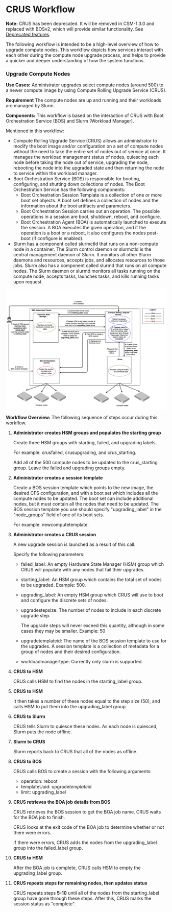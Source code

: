 # CRUS Workflow

**Note:** CRUS has been deprecated. It will be removed in CSM-1.3.0 and replaced with BOSv2, which will provide similar functionality. See
[Deprecated features](../../introduction/differences.md#deprecated_features).

The following workflow is intended to be a high-level overview of how to upgrade compute nodes. This workflow depicts how services interact with each other during the compute node upgrade process, and helps to provide a quicker and deeper understanding of how the system functions.

### Upgrade Compute Nodes

**Use Cases:** Administrator upgrades select compute nodes \(around 500\) to a newer compute image by using Compute Rolling Upgrade Service \(CRUS\).

**Requirement** The compute nodes are up and running and their workloads are managed by Slurm.

**Components:** This workflow is based on the interaction of CRUS with Boot Orchestration Service \(BOS\) and Slurm \(Workload Manager\).

Mentioned in this workflow:

-   Compute Rolling Upgrade Service \(CRUS\) allows an administrator to modify the boot image and/or configuration on a set of compute nodes without the need to take the entire set of nodes out of service at once. It manages the workload management status of nodes, quiescing each node before taking the node out of service, upgrading the node, rebooting the node into the upgraded state and then returning the node to service within the workload manager.
-   Boot Orchestration Service \(BOS\) is responsible for booting, configuring, and shutting down collections of nodes. The Boot Orchestration Service has the following components:
    -   Boot Orchestration Session Template is a collection of one or more boot set objects. A boot set defines a collection of nodes and the information about the boot artifacts and parameters.
    -   Boot Orchestration Session carries out an operation. The possible operations in a session are boot, shutdown, reboot, and configure.
    -   Boot Orchestration Agent \(BOA\) is automatically launched to execute the session. A BOA executes the given operation, and if the operation is a boot or a reboot, it also configures the nodes post-boot \(if configure is enabled\).
-   Slurm has a component called slurmctld that runs on a non-compute node in a container. The Slurm control daemon or slurmctld is the central management daemon of Slurm. It monitors all other Slurm daemons and resources, accepts jobs, and allocates resources to those jobs. Slurm also has a component called slurmd that runs on all compute nodes. The Slurm daemon or slurmd monitors all tasks running on the compute node, accepts tasks, launches tasks, and kills running tasks upon request.

![CRUS Upgrade Workflow](../../img/operations/crus_upgrade.gif)

**Workflow Overview:** The following sequence of steps occur during this workflow.

1.  **Administrator creates HSM groups and populates the starting group**

    Create three HSM groups with starting, failed, and upgrading labels.

    For example: crusfailed, crusupgrading, and crus\_starting.

    Add all of the 500 compute nodes to be updated to the crus\_starting group. Leave the failed and upgrading groups empty.

2.  **Administrator creates a session template**

    Create a BOS session template which points to the new image, the desired CFS configuration, and with a boot set which includes all the compute nodes to be updated. The boot set can include additional nodes, but it must contain all the nodes that need to be updated. The BOS session template you use should specify "upgrading\_label" in the "node\_groups" field of one of its boot sets.

    For example: newcomputetemplate.

3.  **Administrator creates a CRUS session**

    A new upgrade session is launched as a result of this call.

    Specify the following parameters:

    -   failed\_label: An empty Hardware State Manager \(HSM\) group which CRUS will populate with any nodes that fail their upgrades.
    -   starting\_label: An HSM group which contains the total set of nodes to be upgraded. Example: 500.
    -   upgrading\_label: An empty HSM group which CRUS will use to boot and configure the discrete sets of nodes.
    -   upgradestepsize: The number of nodes to include in each discrete upgrade step.

        The upgrade steps will never exceed this quantity, although in some cases they may be smaller. Example: 50

    -   upgradetemplateid: The name of the BOS session template to use for the upgrades. A session template is a collection of metadata for a group of nodes and their desired configuration.
    -   workloadmanagertype: Currently only slurm is supported.

4.  **CRUS to HSM**

    CRUS calls HSM to find the nodes in the starting\_label group.

5.  **CRUS to HSM**

    It then takes a number of these nodes equal to the step size \(50\), and calls HSM to put them into the upgrading\_label group.

6.  **CRUS to Slurm**

    CRUS tells Slurm to quiesce these nodes. As each node is quiesced, Slurm puts the node offline.

7.  **Slurm to CRUS**

    Slurm reports back to CRUS that all of the nodes as offline.

8.  **CRUS to BOS**

    CRUS calls BOS to create a session with the following arguments:

    -   operation: reboot
    -   templateUuid: upgrade*template*id
    -   limit: upgrading\_label

9.  **CRUS retrieves the BOA job details from BOS**

    CRUS retrieves the BOS session to get the BOA job name. CRUS waits for the BOA job to finish.

    CRUS looks at the exit code of the BOA job to determine whether or not there were errors.

    If there were errors, CRUS adds the nodes from the upgrading\_label group into the failed\_label group.

10. **CRUS to HSM**

    After the BOA job is complete, CRUS calls HSM to empty the upgrading\_label group.

11. **CRUS repeats steps for remaining nodes, then updates status**

    CRUS repeats steps **5-10** until all of the nodes from the starting\_label group have gone through these steps. After this, CRUS marks the session status as "complete".

